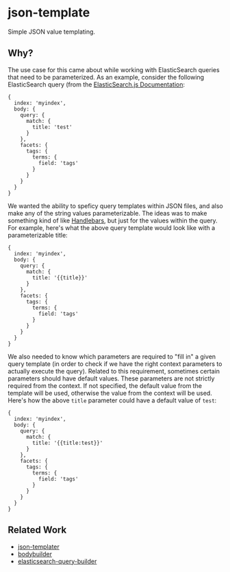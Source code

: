 # json-template

Simple JSON value templating.

## Why?

The use case for this came about while working with ElasticSearch queries that need to be parameterized. As an example, consider the following ElasticSearch query (from the [ElasticSearch.js Documentation](https://www.elastic.co/guide/en/elasticsearch/client/javascript-api/current/api-reference.html#api-search):

```
{
  index: 'myindex',
  body: {
    query: {
      match: {
        title: 'test'
      }
    },
    facets: {
      tags: {
        terms: {
          field: 'tags'
        }
      }
    }
  }
}
```

We wanted the ability to speficy query templates within JSON files, and also make any of the string values parameterizable. The ideas was to make something kind of like [Handlebars](http://handlebarsjs.com/), but just for the values within the query. For example, here's what the above query template would look like with a parameterizable title:

```
{
  index: 'myindex',
  body: {
    query: {
      match: {
        title: '{{title}}'
      }
    },
    facets: {
      tags: {
        terms: {
          field: 'tags'
        }
      }
    }
  }
}
```

We also needed to know which parameters are required to "fill in" a given query template (in order to check if we have the right context parameters to actually execute the query). Related to this requirement, sometimes certain parameters should have default values. These parameters are not strictly required from the context. If not specified, the default value from the template will be used, otherwise the value from the context will be used. Here's how the above `title` parameter could have a default value of `test`:

```
{
  index: 'myindex',
  body: {
    query: {
      match: {
        title: '{{title:test}}'
      }
    },
    facets: {
      tags: {
        terms: {
          field: 'tags'
        }
      }
    }
  }
}
```

## Related Work

 * [json-templater](https://www.npmjs.com/package/json-templater)
 * [bodybuilder](https://github.com/danpaz/bodybuilder)
 * [elasticsearch-query-builder](https://github.com/leonardw/elasticsearch-query-builder)
